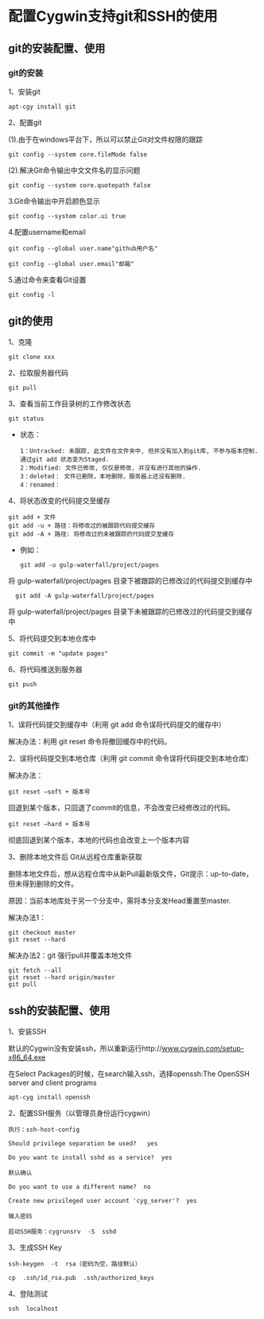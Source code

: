 # 配置Cygwin支持git和SSH的使用

## git的安装配置、使用

### git的安装

1、安装git

    apt-cgy install git

2、配置git

(1).由于在windows平台下，所以可以禁止Git对文件权限的跟踪

    git config --system core.fileMode false

(2).解决Git命令输出中文文件名的显示问题

    git config --system core.quotepath false

3.Git命令输出中开启颜色显示

    git config --system color.ui true

4.配置username和email

    git config --global user.name"github用户名"

    git config --global user.email"邮箱"

5.通过命令来查看Git设置

    git config -l


## git的使用

1、克隆
    
    git clone xxx

2、拉取服务器代码
    
    git pull
    
3、查看当前工作目录树的工作修改状态
    
    git status
    
- 状态：

      1：Untracked: 未跟踪, 此文件在文件夹中, 但并没有加入到git库, 不参与版本控制. 通过git add 状态变为Staged.
      2：Modified: 文件已修改, 仅仅是修改, 并没有进行其他的操作.
      3：deleted： 文件已删除，本地删除，服务器上还没有删除.
      4：renamed：

    
4、将状态改变的代码提交至缓存

    git add + 文件
    git add -u + 路径：将修改过的被跟踪代码提交缓存
    git add -A + 路径: 将修改过的未被跟踪的代码提交至缓存
    
- 例如：

      git add -u gulp-waterfall/project/pages
      
将 gulp-waterfall/project/pages 目录下被跟踪的已修改过的代码提交到缓存中

      git add -A gulp-waterfall/project/pages
      
将 gulp-waterfall/project/pages 目录下未被跟踪的已修改过的代码提交到缓存中

5、将代码提交到本地仓库中

    git commit -m "update pages"
    
6、将代码推送到服务器

    git push
    
### git的其他操作
    
1、误将代码提交到缓存中（利用 git add 命令误将代码提交的缓存中）

解决办法：利用 git reset 命令将撤回缓存中的代码。

2、误将代码提交到本地仓库（利用 git commit 命令误将代码提交到本地仓库）

解决办法：

    git reset —soft + 版本号
    
回退到某个版本，只回退了commit的信息，不会改变已经修改过的代码。

    git reset —hard + 版本号
    
彻底回退到某个版本，本地的代码也会改变上一个版本内容

3、删除本地文件后 Git从远程仓库重新获取

删除本地文件后，想从远程仓库中从新Pull最新版文件，Git提示：up-to-date，但未得到删除的文件。

原因：当前本地库处于另一个分支中，需将本分支发Head重置至master.

解决办法1：

    git checkout master 
    git reset --hard

解决办法2：git 强行pull并覆盖本地文件

    git fetch --all  
    git reset --hard origin/master 
    git pull


## ssh的安装配置、使用

1、安装SSH

默认的Cygwin没有安装ssh，所以重新运行http://www.cygwin.com/setup-x86_64.exe

在Select Packages的时候，在search输入ssh，选择openssh:The OpenSSH server and client programs

    apt-cyg install openssh

2、配置SSH服务（以管理员身份运行cygwin）

    执行：ssh-host-config

    Should privilege separation be used?   yes

    Do you want to install sshd as a service?  yes

    默认确认

    Do you want to use a different name?  no

    Create new privileged user account 'cyg_server'?  yes

    输入密码

    启动SSH服务：cygrunsrv  -S  sshd

3、生成SSH Key

    ssh-keygen  -t  rsa（密码为空，路径默认）

    cp  .ssh/id_rsa.pub  .ssh/authorized_keys

4、登陆测试

    ssh  localhost


